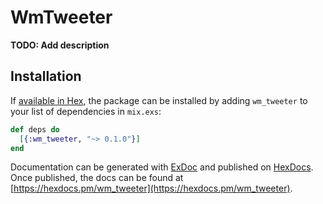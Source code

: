 # WmTweeter

**TODO: Add description**

## Installation

If [available in Hex](https://hex.pm/docs/publish), the package can be installed
by adding `wm_tweeter` to your list of dependencies in `mix.exs`:

```elixir
def deps do
  [{:wm_tweeter, "~> 0.1.0"}]
end
```

Documentation can be generated with [ExDoc](https://github.com/elixir-lang/ex_doc)
and published on [HexDocs](https://hexdocs.pm). Once published, the docs can
be found at [https://hexdocs.pm/wm_tweeter](https://hexdocs.pm/wm_tweeter).

